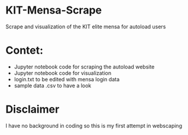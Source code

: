 # KIT-Mensa-Scrape
 Scrape and visualization of the KIT elite mensa for autoload users

 # Contet:
- Jupyter notebook code for scraping the autoload website
- Jupyter notebook code for visualization 
- login.txt to be edited with mensa login data
- sample data .csv to have a look

# Disclaimer 
I have no background in coding so this is my first attempt in webscaping
